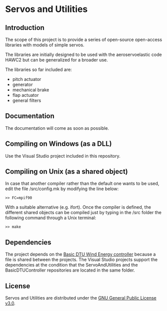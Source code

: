 # Servos and Utilities
## Introduction

The scope of this project is to provide a series of open-source open-access libraries with models of simple servos.

The libraries are initially designed to be used with the aeroservoelastic code HAWC2 but can be generalized for a broader use.

The libraries so far included are:
- pitch actuator
- generator 
- mechanical brake
- flap actuator
- general filters

## Documentation

The documentation will come as soon as possible.

## Compiling on Windows (as a DLL)

Use the Visual Studio project included in this repository.

## Compiling on Unix (as a shared object)

In case that another compiler rather than the default one wants to be used, edit the file /src/config.mk by modifying the line below:

```>> FC=mpif90```

With a suitable alternative (e.g. ifort). Once the compiler is defined, the different shared objects can be 
compiled just by typing in the /src folder the following command through a Unix terminal:

```>> make```

## Dependencies

The project depends on the [Basic DTU Wind Energy controller](https://github.com/DTUWindEnergy/BasicDTUController) because a file is shared between the projects. The Visual Studio projects support the dependencies at the condition that the ServoAndUtilities and the BasicDTUController repositories are located in the same folder.

## License

Servos and Utilities are distributed under the [GNU General Public License v3.0](http://en.wikipedia.org/wiki/GNU_General_Public_License).
 

